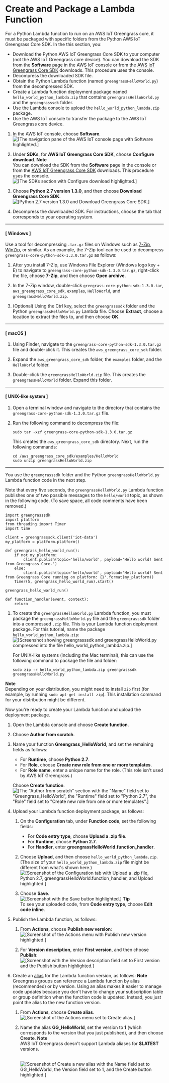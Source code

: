 # Create and Package a Lambda Function<a name="create-lambda"></a>

For a Python Lambda function to run on an AWS IoT Greengrass core, it must be packaged with specific folders from the Python AWS IoT Greengrass Core SDK\. In the this section, you:
+ Download the Python AWS IoT Greengrass Core SDK to your computer \(not the AWS IoT Greengrass core device\)\. You can download the SDK from the **Software** page in the AWS IoT console or from the [AWS IoT Greengrass Core SDK](what-is-gg.md#gg-core-sdk-download) downloads\. This procedure uses the console\.
+ Decompress the downloaded SDK file\.
+ Obtain the Python Lambda function \(named `greengrassHelloWorld.py`\) from the decompressed SDK\.
+ Create a Lambda function deployment package named `hello_world_python_lambda.zip` that contains `greengrassHelloWorld.py` and the `greengrasssdk` folder\.
+ Use the Lambda console to upload the `hello_world_python_lambda.zip` package\. 
+ Use the AWS IoT console to transfer the package to the AWS IoT Greengrass core device\.

1. In the AWS IoT console, choose **Software**\.  
![\[The navigation pane of the AWS IoT console page with Software highlighted.\]](http://docs.aws.amazon.com/greengrass/latest/developerguide/images/console-software.png)

1. Under **SDKs**, for **AWS IoT Greengrass Core SDK**, choose **Configure download**\.
**Note**  
You can download the SDK from the **Software** page in the console or from the [AWS IoT Greengrass Core SDK](what-is-gg.md#gg-core-sdk-download) downloads\. This procedure uses the console\.  
![\[The SDKs section with Configure download highlighted.\]](http://docs.aws.amazon.com/greengrass/latest/developerguide/images/console-software-ggc-sdk.png)

1. Choose **Python 2\.7 version 1\.3\.0**, and then choose **Download Greengrass Core SDK**\.  
![\[Python 2.7 version 1.3.0 and Download Greengrass Core SDK.\]](http://docs.aws.amazon.com/greengrass/latest/developerguide/images/gg-get-started-016.png)

1. Decompress the downloaded SDK\. For instructions, choose the tab that corresponds to your operating system\.

------
#### [ Windows ]

   Use a tool for decompressing `.tar.gz` files on Windows such as [7\-Zip](http://www.7-zip.org/), [WinZip](http://www.winzip.com/), or similar\. As an example, the 7\-Zip tool can be used to decompress `greengrass-core-python-sdk-1.3.0.tar.gz` as follows:

   1. After you install 7\-Zip, use Windows File Explorer \(Windows logo key \+ E\) to navigate to `greengrass-core-python-sdk-1.3.0.tar.gz`, right\-click the file, choose **7\-Zip**, and then choose **Open archive**\.

   1. In the 7\-Zip window, double\-click `greegrass-core-python-sdk-1.3.0.tar`, `aws_greengrass_core_sdk`, `examples`, `HelloWorld`, and `greengrassHelloWorld.zip`\.

   1. \(Optional\) Using the Ctrl key, select the `greengrasssdk` folder and the Python `greengrassHelloWorld.py` Lambda file\. Choose **Extract**, choose a location to extract the files to, and then choose **OK**\.

------
#### [ macOS ]

   1. Using Finder, navigate to the `greengrass-core-python-sdk-1.3.0.tar.gz` file and double\-click it\. This creates the `aws_greengrass_core_sdk` folder\.

   1. Expand the `aws_greengrass_core_sdk` folder, the `examples` folder, and the `HelloWorld` folder\.

   1. Double\-click the `greengrassHelloWorld.zip` file\. This creates the `greengrassHelloWorld` folder\. Expand this folder\.

------
#### [ UNIX\-like system ]

   1. Open a terminal window and navigate to the directory that contains the `greengrass-core-python-sdk-1.3.0.tar.gz` file\.

   1. Run the following command to decompress the file:

      ```
      sudo tar -xzf greengrass-core-python-sdk-1.3.0.tar.gz
      ```

      This creates the `aws_greengrass_core_sdk` directory\. Next, run the following commands:

      ```
      cd /aws_greengrass_core_sdk/examples/HelloWorld
      sudo unzip greengrassHelloWorld.zip
      ```

------

   You use the `greengrasssdk` folder and the Python `greengrassHelloWorld.py` Lambda function code in the next step\.

   Note that every five seconds, the `greengrassHelloWorld.py` Lambda function publishes one of two possible messages to the `hello/world` topic, as shown in the following code\. \(To save space, all code comments have been removed\.\)

   ```
   import greengrasssdk
   import platform
   from threading import Timer
   import time
   
   client = greengrasssdk.client('iot-data')
   my_platform = platform.platform()
   
   def greengrass_hello_world_run():
       if not my_platform:
           client.publish(topic='hello/world', payload='Hello world! Sent from Greengrass Core.')
       else:
           client.publish(topic='hello/world', payload='Hello world! Sent from Greengrass Core running on platform: {}'.format(my_platform))
       Timer(5, greengrass_hello_world_run).start()
   
   greengrass_hello_world_run()
   
   def function_handler(event, context):
       return
   ```

1. To create the `greengrassHelloWorld.py` Lambda function, you must package the `greengrassHelloWorld.py` file and the `greengrasssdk` folder into a compressed `.zip` file\. This is your Lambda function deployment package\. For this tutorial, name the package `hello_world_python_lambda.zip`:   
![\[Screenshot showing greengrasssdk and greengrassHelloWorld.py compressed into the file hello_world_python_lambda.zip.\]](http://docs.aws.amazon.com/greengrass/latest/developerguide/images/gg-get-started-019.png)

   For UNIX\-like systems \(including the Mac terminal\), this can use the following command to package the file and folder:

   ```
   sudo zip -r hello_world_python_lambda.zip greengrasssdk greengrassHelloWorld.py
   ```
**Note**  
Depending on your distribution, you might need to install `zip` first \(for example, by running `sudo apt-get install zip`\)\. This installation command for your distribution might be different\.

   Now you're ready to create your Lambda function and upload the deployment package\.

1. Open the Lambda console and choose **Create function**\.

1. Choose **Author from scratch**\.

1. Name your function **Greengrass\_HelloWorld**, and set the remaining fields as follows:
   + For **Runtime**, choose **Python 2\.7**\.
   + For **Role**, choose **Create new role from one or more templates**\.
   + For **Role name**, enter a unique name for the role\. \(This role isn't used by AWS IoT Greengrass\.\)

   Choose **Create function**\.  
![\[The "Author from scratch" section with the "Name" field set to "Greengrass_HelloWorld", the "Runtime" field set to "Python 2.7", the "Role" field set to "Create new role from one or more templates".\]](http://docs.aws.amazon.com/greengrass/latest/developerguide/images/gg-get-started-023.png)

1. Upload your Lambda function deployment package, as follows:

   1. On the **Configuration** tab, under **Function code**, set the following fields:
      + For **Code entry type**, choose **Upload a \.zip file**\.
      + For **Runtime**, choose **Python 2\.7**\.
      + For **Handler**, enter **greengrassHelloWorld\.function\_handler**\.

   1. Choose **Upload**, and then choose `hello_world_python_lambda.zip`\. \(The size of your `hello_world_python_lambda.zip` file might be different from what's shown here\.\)  
![\[Screenshot of the Configuration tab with Upload a .zip file, Python 2.7, greengrassHelloWorld.function_handler, and Upload highlighted.\]](http://docs.aws.amazon.com/greengrass/latest/developerguide/images/gg-get-started-024.png)

   1. Choose **Save**\.  
![\[Screenshot with the Save button highlighted.\]](http://docs.aws.amazon.com/greengrass/latest/developerguide/images/gg-get-started-025.png)
**Tip**  
To see your uploaded code, from **Code entry type**, choose **Edit code inline**\.

1. <a name="publish-function-version"></a>Publish the Lambda function, as follows:

   1. From **Actions**, choose **Publish new version**:  
![\[Screenshot of the Actions menu with Publish new version highlighted.\]](http://docs.aws.amazon.com/greengrass/latest/developerguide/images/gg-get-started-026.png)

   1. For **Version description**, enter **First version**, and then choose **Publish**:  
![\[Screenshot with the Version description field set to First version and the Publish button highlighted.\]](http://docs.aws.amazon.com/greengrass/latest/developerguide/images/gg-get-started-027.png)

1. <a name="create-version-alias"></a>Create an [alias](https://docs.aws.amazon.com/lambda/latest/dg/versioning-aliases.html) for the Lambda function version, as follows:
**Note**  
Greengrass groups can reference a Lambda function by alias \(recommended\) or by version\. Using an alias makes it easier to manage code updates because you don't have to change your subscription table or group definition when the function code is updated\. Instead, you just point the alias to the new function version\.

   1. From **Actions**, choose **Create alias**\.  
![\[Screenshot of the Actions menu set to Create alias.\]](http://docs.aws.amazon.com/greengrass/latest/developerguide/images/gg-get-started-028.png)

   1. Name the alias **GG\_HelloWorld**, set the version to **1** \(which corresponds to the version that you just published\), and then choose **Create**\.
**Note**  
AWS IoT Greengrass doesn't support Lambda aliases for **$LATEST** versions\.

         
![\[Screenshot of Create a new alias with the Name field set to GG_HelloWorld, the Version field set to 1, and the Create button highlighted.\]](http://docs.aws.amazon.com/greengrass/latest/developerguide/images/gg-get-started-029.png)